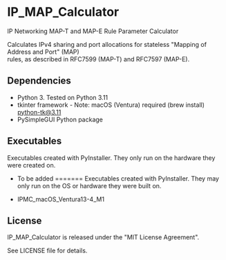 # IP_MAP_Calculator

IP Networking MAP-T and MAP-E Rule Parameter Calculator

Calculates IPv4 sharing and port allocations for stateless "Mapping of Address and Port" (MAP)  
rules, as described in RFC7599 (MAP-T) and RFC7597 (MAP-E).

## Dependencies

* Python 3. Tested on Python 3.11
* tkinter framework - Note: macOS (Ventura) required (brew install) python-tk@3.11
* PySimpleGUI Python package

## Executables

Executables created with PyInstaller. They only run on the hardware they were created on.

* To be added
=======
Executables created with PyInstaller. They may only run on the OS or hardware they were built on.

* IPMC_macOS_Ventura13-4_M1

## License

IP_MAP_Calculator is released under the "MIT License Agreement".

See LICENSE file for details.
